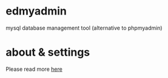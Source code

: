 # edmyadmin
mysql database management tool (alternative to phpmyadmin)

# about & settings
Please read more [here](http://edmondsql.github.io)

